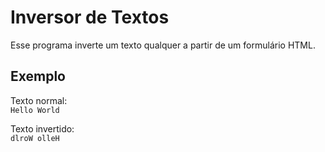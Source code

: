 # Inversor de Textos
Esse programa inverte um texto qualquer a partir de um formulário HTML.

## Exemplo
Texto normal:   
```Hello World```  

Texto invertido:   
```dlroW olleH```
